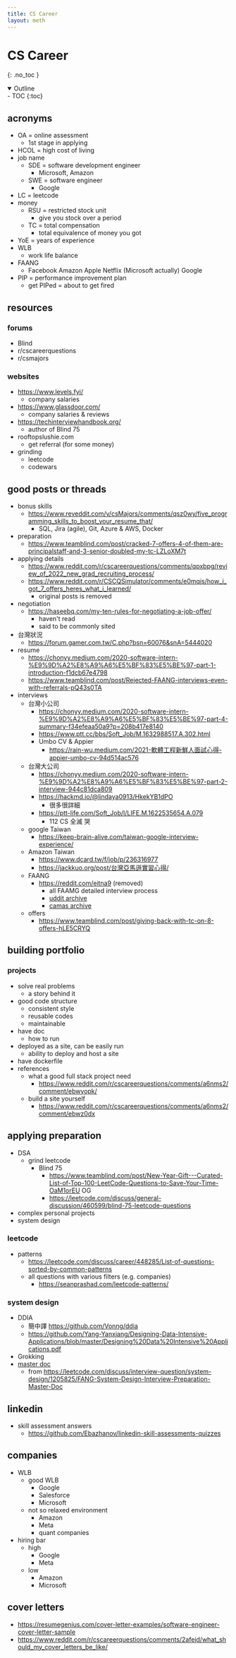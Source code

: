 ```yaml
---
title: CS Career
layout: meth
---
```

# CS Career
{: .no_toc }

<details open markdown="block">
  <summary>
    Outline
  </summary>
- TOC
{:toc}
</details>


## acronyms
- OA = online assessment
	- 1st stage in applying
- HCOL = high cost of living
- job name
	- SDE = software development engineer
		- Microsoft, Amazon
	- SWE = software engineer
		- Google
- LC = leetcode
- money
	- RSU = restricted stock unit
		- give you stock over a period
	- TC = total compensation
		- total equivalence of money you got
- YoE = years of experience
- WLB
	- work life balance
- FAANG
	- Facebook Amazon Apple Netflix (Microsoft actually) Google
- PIP = performance improvement plan
	- get PIPed = about to get fired

## resources
### forums
- Blind
- r/cscareerquestions
- r/csmajors

### websites
- https://www.levels.fyi/
	- company salaries
- https://www.glassdoor.com/
	- company salaries & reviews
- https://techinterviewhandbook.org/
	- author of Blind 75
- rooftopslushie.com
	- get referral (for some money)
- grinding
	- leetcode
	- codewars

## good posts or threads
- bonus skills
	- https://www.reveddit.com/v/csMajors/comments/qsz0wy/five_programming_skills_to_boost_your_resume_that/
		- SQL, Jira (agile), Git, Azure & AWS, Docker
- preparation
	- https://www.teamblind.com/post/cracked-7-offers-4-of-them-are-principalstaff-and-3-senior-doubled-my-tc-LZLoXM7t
- applying details
	- https://www.reddit.com/r/cscareerquestions/comments/qpxbpg/review_of_2022_new_grad_recruiting_process/
	- https://www.reddit.com/r/CSCQSimulator/comments/e0mqjs/how_i_got_7_offers_heres_what_i_learned/
		- original posts is removed
- negotiation
	- https://haseebq.com/my-ten-rules-for-negotiating-a-job-offer/
		- haven't read
		- said to be commonly sited
- 台灣狀況
	- https://forum.gamer.com.tw/C.php?bsn=60076&snA=5444020
- resume
	- https://chonyy.medium.com/2020-software-intern-%E9%9D%A2%E8%A9%A6%E5%BF%83%E5%BE%97-part-1-introduction-f1dcb67e4798
	- https://www.teamblind.com/post/Rejected-FAANG-interviews-even-with-referrals-pQ43s0TA
- interviews
	- 台灣小公司
		- https://chonyy.medium.com/2020-software-intern-%E9%9D%A2%E8%A9%A6%E5%BF%83%E5%BE%97-part-4-summary-f34efeaa50a9?p=208b417e8140
		- https://www.ptt.cc/bbs/Soft_Job/M.1632988517.A.302.html
		- Umbo CV & Appier
			- https://rain-wu.medium.com/2021-軟體工程新鮮人面試心得-appier-umbo-cv-94d514ac576
	- 台灣大公司
		- https://chonyy.medium.com/2020-software-intern-%E9%9D%A2%E8%A9%A6%E5%BF%83%E5%BE%97-part-2-interview-944c81dca809
		- https://hackmd.io/@lindaya0913/HkekYB1dPO
			- 很多很詳細
		- https://ptt-life.com/Soft_Job/l/LIFE.M.1622535654.A.079
			- 112 CS 全滅 哭
	- google Taiwan
		- https://keep-brain-alive.com/taiwan-google-interview-experience/
	- Amazon Taiwan
		- https://www.dcard.tw/f/job/p/236316977
		- https://jackkuo.org/post/台灣亞馬遜實習心得/
	- FAANG
		- https://reddit.com/eitna9 (removed)
			- all FAAMG detailed interview process 
			- [uddit archive](https://www.unddit.com/r/cscareerquestions/comments/eitna9/processes_at_each_company_at_least_what_i_remember/)
			- [camas archive](https://camas.github.io/reddit-search/#{"author":"d2k9000","subreddit":"cscareerquestions","searchFor":1,"resultSize":100,"query":"Processes"} )
	- offers
		- https://www.teamblind.com/post/giving-back-with-tc-on-8-offers-hLE5CRYQ

## building portfolio
### projects
- solve real problems
	- a story behind it
- good code structure
	- consistent style
	- reusable codes
	- maintainable
- have doc
	- how to run
- deployed as a site, can be easily run
	- ability to deploy and host a site
- have dockerfile
- references
	- what a good full stack project need 
		- https://www.reddit.com/r/cscareerquestions/comments/a6nms2/comment/ebwyopk/
	- build a site yourself
		- https://www.reddit.com/r/cscareerquestions/comments/a6nms2/comment/ebwz0dx

## applying preparation
- DSA
	- grind leetcode
		- Blind 75
			- https://www.teamblind.com/post/New-Year-Gift---Curated-List-of-Top-100-LeetCode-Questions-to-Save-Your-Time-OaM1orEU OG
			- https://leetcode.com/discuss/general-discussion/460599/blind-75-leetcode-questions
- complex personal projects
- system design

### leetcode
- patterns
	- <https://leetcode.com/discuss/career/448285/List-of-questions-sorted-by-common-patterns>
	- all questions with various filters (e.g. companies)
		- <https://seanprashad.com/leetcode-patterns/>

### system design
- DDIA
	- 簡中譯 <https://github.com/Vonng/ddia>
	- <https://github.com/Yang-Yanxiang/Designing-Data-Intensive-Applications/blob/master/Designing%20Data%20Intensive%20Applications.pdf>
- Grokking
- [master doc](https://drive.google.com/file/d/16wtG6ZsThlu_YkloeyX8pp2OEjVebure/view)
	- from <https://leetcode.com/discuss/interview-question/system-design/1205825/FANG-System-Design-Interview-Preparation-Master-Doc>

## linkedin
- skill assessment answers
	- https://github.com/Ebazhanov/linkedin-skill-assessments-quizzes

## companies
- WLB
	- good WLB
		- Google
		- Salesforce
		- Microsoft
	- not so relaxed environment
		- Amazon
		- Meta
		- quant companies
- hiring bar
	- high
		- Google
		- Meta
	- low
		- Amazon
		- Microsoft


## cover letters
- <https://resumegenius.com/cover-letter-examples/software-engineer-cover-letter-sample>
- <https://www.reddit.com/r/cscareerquestions/comments/2afejd/what_should_my_cover_letters_be_like/>